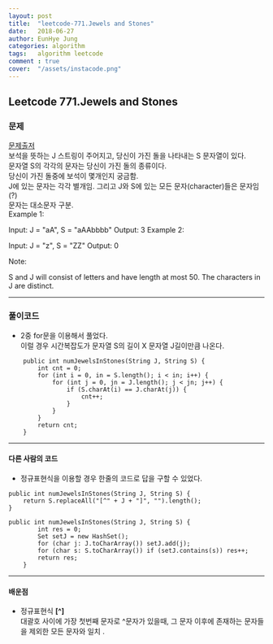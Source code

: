 ```yaml
---
layout: post
title:  "leetcode-771.Jewels and Stones"
date:   2018-06-27
author: EunHye Jung
categories: algorithm
tags:	algorithm leetcode
comment : true
cover:  "/assets/instacode.png"
---
```


## Leetcode 771.Jewels and Stones

### 문제	
	
[문제출저][source]	  
보석을 뜻하는 J 스트링이 주어지고, 당신이 가진 돌을 나타내는 S 문자열이 있다.   
문자열 S의 각각의 문자는 당신이 가진 돌의 종류이다.   
당신이 가진 돌중에 보석이 몇개인지 궁금함.    
J에 있는 문자는 각각 별개임.  그리고 J와 S에 있는 모든 문자(character)들은 문자임(?)   
문자는 대소문자 구분.    	
Example 1:

Input: J = "aA", S = "aAAbbbb"
Output: 3
Example 2:

Input: J = "z", S = "ZZ"
Output: 0

Note:

S and J will consist of letters and have length at most 50.
The characters in J are distinct.

	
- - -
	

### 풀이코드	
  		
  * 2중 for문을 이용해서 풀었다.   
    이럴 경우 시간복잡도가 문자열 S의 길이 X 문자열 J길이만큼 나온다.

    	
```
    public int numJewelsInStones(String J, String S) {
        int cnt = 0;
		for (int i = 0, in = S.length(); i < in; i++) {
			for (int j = 0, jn = J.length(); j < jn; j++) {
				if (S.charAt(i) == J.charAt(j)) {
					cnt++;
				}
			}
		}
		return cnt;
    }
```
  	
- - -
    
#### 다른 사람의 코드
* 정규표현식을 이용할 경우 한줄의 코드로 답을 구할 수 있었다.   
```
public int numJewelsInStones(String J, String S) {
    return S.replaceAll("[^" + J + "]", "").length();
}
```
```
public int numJewelsInStones(String J, String S) {
        int res = 0;
        Set setJ = new HashSet();
        for (char j: J.toCharArray()) setJ.add(j);
        for (char s: S.toCharArray()) if (setJ.contains(s)) res++;
        return res;
    }
```

- - -
	
#### 배운점	
* 정규표현식 **[^]**  
  대괄호 사이에 가장 첫번째 문자로 ^문자가 있을때, 그 문자 이후에 존재하는 문자들을 제외한 
  모든 문자와 일치 .   
	
	
    
[source]:   https://leetcode.com/problems/jewels-and-stones/description/